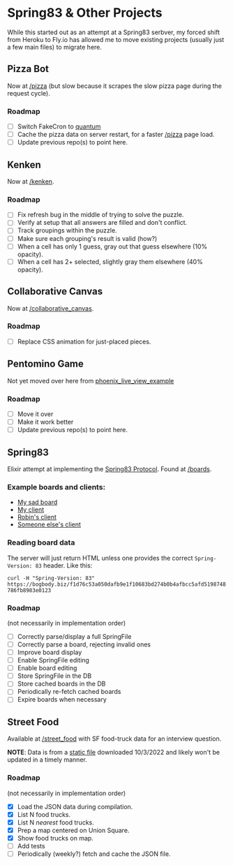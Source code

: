 # Spring83 & Other Projects

While this started out as an attempt at a Spring83 serbver,
my forced shift from Heroku to Fly.io has allowed me to move
existing projects (usually just a few main files) to migrate here.

## Pizza Bot
Now at [/pizza](https://spring-83.fly.dev/pizza) (but slow 
because it scrapes the slow pizza page during the request cycle).

### Roadmap
- [ ] Switch FakeCron to [quantum](https://hexdocs.pm/quantum/readme.html)
- [ ] Cache the pizza data on server restart,
  for a faster [/pizza](https://spring-83.fly.dev/pizza) page load.
- [ ] Update previous repo(s) to point here.

## Kenken
Now at [/kenken](https://spring-83.fly.dev/kenken).

### Roadmap
- [ ] Fix refresh bug in the middle of trying to solve the puzzle.
- [ ] Verify at setup that all answers are filled and don't conflict.
- [ ] Track groupings within the puzzle.
- [ ] Make sure each grouping's result is valid (how?)
- [ ] When a cell has only 1 guess, gray out that guess elsewhere (10% opacity).
- [ ] When a cell has 2+ selected, slightly gray them elsewhere (40% opacity).

## Collaborative Canvas
Now at [/collaborative_canvas](https://spring-83.fly.dev/collaborative_canvas).

### Roadmap
- [ ] Replace CSS animation for just-placed pieces.

## Pentomino Game
Not yet moved over here from [phoenix_live_view_example](https://github.com/johnb/phoenix_live_view_example)

### Roadmap
- [ ] Move it over
- [ ] Make it work better
- [ ] Update previous repo(s) to point here.

## Spring83
Elixir attempt at implementing the 
[Spring83 Protocol](https://github.com/robinsloan/spring-83).
Found at [/boards](https://spring-83.fly.dev/boards).

### Example boards and clients:
* [My sad board](https://bogbody.biz/f1d76c53a050dafb9e1f10683bd274b0b4afbcc5afd5198748786fb8983e0123)
* [My client](https://spring-83.fly.dev/boards)
* [Robin's client](https://followersentinel.com/)
* [Someone else's client](https://spring83.kindrobot.ca/)

### Reading board data
The server will just return HTML unless one provides
the correct `Spring-Version: 83` header. Like this:

`curl -H "Spring-Version: 83" https://bogbody.biz/f1d76c53a050dafb9e1f10683bd274b0b4afbcc5afd5198748786fb8983e0123`

### Roadmap
(not necessarily in implementation order)
- [ ] Correctly parse/display a full SpringFile
- [ ] Correctly parse a board, rejecting invalid ones
- [ ] Improve board display
- [ ] Enable SpringFile editing
- [ ] Enable board editing
- [ ] Store SpringFile in the DB
- [ ] Store cached boards in the DB
- [ ] Periodically re-fetch cached boards
- [ ] Expire boards when necessary

## Street Food
Available at [/street_food](https://spring-83.fly.dev/street_food)
with SF food-truck data for an interview question.

**NOTE**: Data is from a [static file](https://data.sfgov.org/resource/rqzj-sfat.json)
downloaded 10/3/2022 and likely won't be updated in a timely manner.

### Roadmap
(not necessarily in implementation order)
- [x] Load the JSON data during compilation.
- [x] List N food trucks.
- [x] List N _nearest_ food trucks.
- [x] Prep a map centered on Union Square.
- [x] Show food trucks on map.
- [ ] Add tests
- [ ] Periodically (weekly?) fetch and cache the JSON file.
